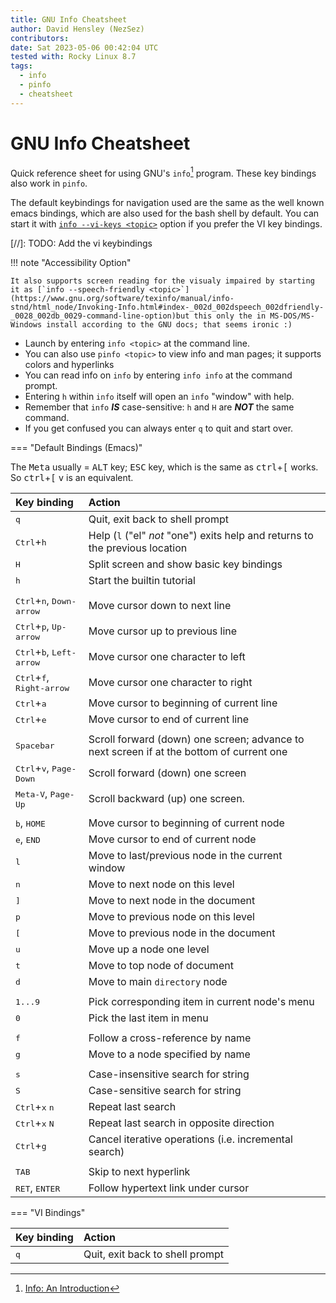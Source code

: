```yaml
---
title: GNU Info Cheatsheet
author: David Hensley (NezSez)
contributors:
date: Sat 2023-05-06 00:42:04 UTC
tested with: Rocky Linux 8.7
tags:
  - info
  - pinfo
  - cheatsheet
---
```


# GNU Info Cheatsheet
Quick reference sheet for using GNU's `info`[^1] program. These key bindings also work in `pinfo`.

The default keybindings for navigation used are the same as the well known emacs bindings, which are also used for the bash shell by default.
You can start it with [`info --vi-keys <topic>`](https://www.gnu.org/software/texinfo/manual/info-stnd/html_node/Invoking-Info.html#g_t_002d_002dvi_002dkeys)
option if you prefer the VI key bindings.

[//]: TODO: Add the vi keybindings


!!! note "Accessibility Option"

    It also supports screen reading for the visualy impaired by starting it as [`info --speech-friendly <topic>`](https://www.gnu.org/software/texinfo/manual/info-stnd/html_node/Invoking-Info.html#index-_002d_002dspeech_002dfriendly-_0028_002db_0029-command-line-option)but this only the in MS-DOS/MS-Windows install according to the GNU docs; that seems ironic :)


- Launch by entering `info <topic>` at the command line.
- You can also use `pinfo <topic>` to view info and man pages; it supports colors and hyperlinks
- You can read info on `info` by entering `info info` at the command prompt.
- Entering `h` within `info` itself will open an `info` "window" with help.
- Remember that `info` ***IS*** case-sensitive: `h` and `H` are ***NOT*** the same command.
- If you get confused you can always enter `q` to quit and start over.

=== "Default Bindings (Emacs)"

The <kbd>Meta</kbd> usually = <kbd>ALT</kbd> key; <kbd>ESC</kbd> key, which is the same as <kbd>ctrl</kbd>+<kbd>[</kbd> works. So <kbd>ctrl</kbd>+<kbd>[</kbd>  <kbd>v</kbd> is an equivalent.

|    Key binding                           |    Action                                              |
|:-----------------------------------------|:-------------------------------------------------------|
|<kbd>q</kbd>                              | Quit, exit back to shell prompt                        |
|<kbd>Ctrl</kbd>+<kbd>h</kbd>              | Help (`l` ("el" *not* "one") exits help and returns to the previous location |
|<kbd>H</kbd>                              | Split screen and show basic key bindings               |
|<kbd>h</kbd>                              | Start the builtin tutorial                             |
|                                          |                                                        |
|<kbd>Ctrl</kbd>+<kbd>n</kbd>, <kbd>Down-arrow</kbd>  | Move cursor down to next line               |
|<kbd>Ctrl</kbd>+<kbd>p</kbd>, <kbd>Up-arrow</kbd>    | Move cursor up to previous line             |
|<kbd>Ctrl</kbd>+<kbd>b</kbd>, <kbd>Left-arrow</kbd>  | Move cursor one character to left           |
|<kbd>Ctrl</kbd>+<kbd>f</kbd>, <kbd>Right-arrow</kbd> | Move cursor one character to right          |
|<kbd>Ctrl</kbd>+<kbd>a</kbd>                         | Move cursor to beginning of current line    |
|<kbd>Ctrl</kbd>+<kbd>e</kbd>                         | Move cursor to end of current line          |
|                                                     |                                             |
|<kbd>Spacebar</kbd>                                  | Scroll forward (down) one screen; advance to next screen if at the bottom of current one |
|<kbd>Ctrl</kbd>+<kbd>v</kbd>, <kbd>Page-Down</kbd>   | Scroll forward (down) one screen            |
|<kbd>Meta-V</kbd>, <kbd>Page-Up</kbd>		          | Scroll backward (up) one screen.            |           |
|                                          |                                                        |
|<kbd>b</kbd>, <kbd>HOME</kbd>             | Move cursor to beginning of current node               |
|<kbd>e</kbd>, <kbd>END</kbd>			   | Move cursor to end of current node                     |
|<kbd>l</kbd>                              | Move to last/previous node in the current window       |
|<kbd>n</kbd>                              | Move to next node on this level                        |
|<kbd>]</kbd>                              | Move to next node in the document                      |
|<kbd>p</kbd>                              | Move to previous node on this level                    |
|<kbd>[</kbd>                              | Move to previous node in the document                  |
|<kbd>u</kbd>                              | Move up a node one level                               |
|<kbd>t</kbd>                              | Move to top node of document                           |
|<kbd>d</kbd>                              | Move to main  `directory` node                         |
|                                          |                                                        |
|<kbd>1...9</kbd>                          | Pick corresponding item in current node's menu         |
|<kbd>0</kbd>                              | Pick the last item in menu                             |
|                                          |                                                        |
|<kbd>f</kbd>                              | Follow a cross-reference by name                       |
|<kbd>g</kbd>                              | Move to a node specified by name                       |
|                                          |                                                        |
|<kbd>s</kbd>                              | Case-insensitive search for string                     |
|<kbd>S</kbd>                              | Case-sensitive search for string                       |
|<kbd>Ctrl</kbd>+<kbd>x</kbd> <kbd>n</kbd> | Repeat last search                                     |
|<kbd>Ctrl</kbd>+<kbd>x</kbd> <kbd>N</kbd> | Repeat last search in opposite direction               |
|<kbd>Ctrl</kbd>+<kbd>g</kbd>              | Cancel iterative operations (i.e. incremental search)  |
|                                          |                                                        |
|<kbd>TAB</kbd>                            | Skip to next hyperlink                                 |
|<kbd>RET</kbd>, <kbd>ENTER</kbd>          | Follow hypertext link under cursor                     |

=== "VI Bindings"

|    Key binding                           |    Action                                              |
|:-----------------------------------------|:-------------------------------------------------------|
|<kbd>q</kbd>                              | Quit, exit back to shell prompt                        |


[^1]: [Info: An Introduction](https://www.gnu.org/software/emacs/manual/html_mono/info.html)
